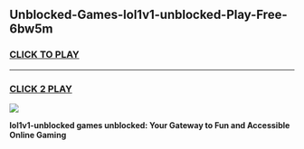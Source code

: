 
## Unblocked-Games-lol1v1-unblocked-Play-Free-6bw5m
<h3>
<a href="https://premium76.site?title=lol1v1-unblocked&ref=12A">CLICK TO PLAY</a></h3>
<hr>

<h3>
<a href="https://premium76.site?title=lol1v1-unblocked&ref=12A">CLICK 2 PLAY</a>
  
</h3>

<a href="https://premium76.site?title=lol1v1-unblocked&ref=12A"><img src="https://clearcache.store/games.png"></a>


**lol1v1-unblocked games unblocked: Your Gateway to Fun and Accessible Online Gaming**
